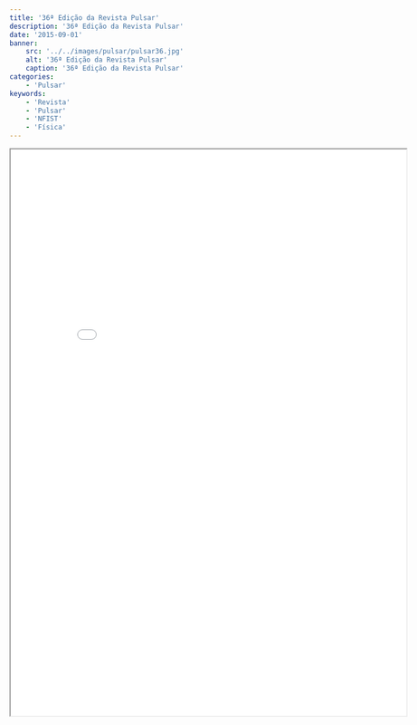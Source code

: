 ```yaml
---
title: '36ª Edição da Revista Pulsar'
description: '36ª Edição da Revista Pulsar'
date: '2015-09-01'
banner:
    src: '../../images/pulsar/pulsar36.jpg'
    alt: '36ª Edição da Revista Pulsar'
    caption: '36ª Edição da Revista Pulsar'
categories:
    - 'Pulsar'
keywords:
    - 'Revista'
    - 'Pulsar'
    - 'NFIST'
    - 'Física'
---
```


<iframe width="700" height="1000" src="../../pulsar/pulsar36.pdf"></iframe>
